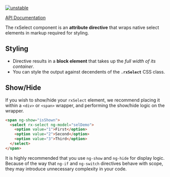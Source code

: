 [![unstable](http://badges.github.io/stability-badges/dist/unstable.svg)](http://github.com/badges/stability-badges)

[API Documentation](ngdocs/index.html#/api/rxSelect.directive:rxSelect)

The rxSelect component is an **attribute directive** that wraps native select elements in markup required for styling.

## Styling

* Directive results in a **block element** that takes up the *full width of its container*.
* You can style the output against decendents of the **`.rxSelect`** CSS class.

## Show/Hide
If you wish to show/hide your `rxSelect` element, we recommend placing it within a `<div>` or `<span>`
wrapper, and performing the show/hide logic on the wrapper.

```html
<span ng-show="isShown">
  <select rx-select ng-model="selDemo">
    <option value="1">First</option>
    <option value="2">Second</option>
    <option value="3">Third</option>
  </select>
</span>
```

It is highly recommended that you use `ng-show` and `ng-hide` for display logic. Because of the way that
`ng-if` and `ng-switch` directives behave with scope, they may introduce unnecessary complexity in your code.
